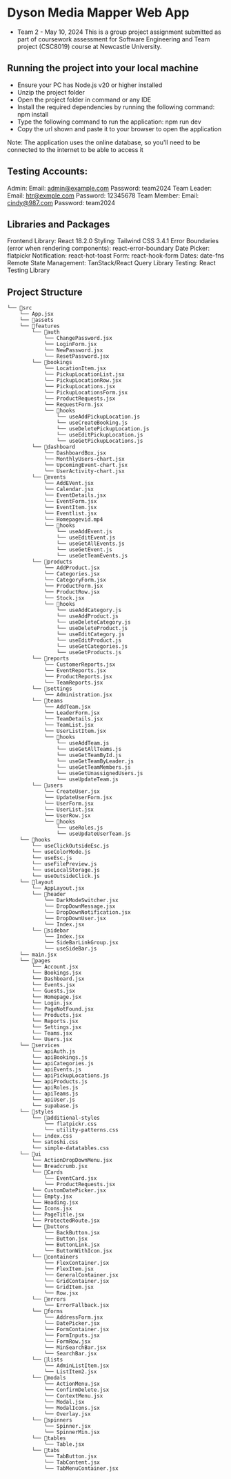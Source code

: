 # Dyson Media Mapper Web App
* Team 2 - May 10, 2024
This is a group project assignment submitted as part of coursework assessment for 
Software Engineering and Team project (CSC8019) course at Newcastle University.

## Running the project into your local machine
* Ensure your PC has Node.js v20 or higher installed
* Unzip the project folder
* Open the project folder in command or any IDE 
* Install the required dependencies by running the following command: npm install
* Type the following command to run the application: npm run dev
* Copy the url shown and paste it to your browser to open the application

Note: The application uses the online database, so you'll need to be connected to the internet to be able to access it

## **Testing Accounts:**
Admin: 
Email: admin@example.com
Password: team2024
Team Leader:
Email: htr@exmple.com
Password: 12345678
Team Member: 
Email: cindy@987.com
Password: team2024


## Libraries and Packages
Frontend Library: React 18.2.0
Styling: Tailwind CSS 3.4.1
Error Boundaries (error when rendering components): react-error-boundary
Date Picker: flatpickr
Notification:  react-hot-toast
Form:  react-hook-form
Dates:  date-fns
Remote State Management: TanStack/React Query Library
Testing: React Testing Library


## Project Structure

```
└── 📁src
    └── App.jsx
    └── 📁assets
    └── 📁features
        └── 📁auth
            └── ChangePassword.jsx
            └── LoginForm.jsx
            └── NewPassword.jsx
            └── ResetPassword.jsx
        └── 📁bookings
            └── LocationItem.jsx
            └── PickupLocationList.jsx
            └── PickupLocationRow.jsx
            └── PickupLocations.jsx
            └── PickupLocationsForm.jsx
            └── ProductRequests.jsx
            └── RequestForm.jsx
            └── 📁hooks
                └── useAddPickupLocation.js
                └── useCreateBooking.js
                └── useDeletePickupLocation.js
                └── useEditPickupLocation.js
                └── useGetPickupLocations.js
        └── 📁dashboard
            └── DashboardBox.jsx
            └── MonthlyUsers-chart.jsx
            └── UpcomingEvent-chart.jsx
            └── UserActivity-chart.jsx
        └── 📁events
            └── AddEVent.jsx
            └── Calendar.jsx
            └── EventDetails.jsx
            └── EventForm.jsx
            └── EventItem.jsx
            └── Eventlist.jsx
            └── Homepagevid.mp4
            └── 📁hooks
                └── useAddEvent.js
                └── useEditEvent.js
                └── useGetAllEvents.js
                └── useGetEvent.js
                └── useGetTeamEvents.js
        └── 📁products
            └── AddProduct.jsx
            └── Categories.jsx
            └── CategoryForm.jsx
            └── ProductForm.jsx
            └── ProductRow.jsx
            └── Stock.jsx
            └── 📁hooks
                └── useAddCategory.js
                └── useAddProduct.js
                └── useDeleteCategory.js
                └── useDeleteProduct.js
                └── useEditCategory.js
                └── useEditProduct.js
                └── useGetCategories.js
                └── useGetProducts.js
        └── 📁reports
            └── CustomerReports.jsx
            └── EventReports.jsx
            └── ProductReports.jsx
            └── TeamReports.jsx
        └── 📁settings
            └── Administration.jsx
        └── 📁teams
            └── AddTeam.jsx
            └── LeaderForm.jsx
            └── TeamDetails.jsx
            └── TeamList.jsx
            └── UserListItem.jsx
            └── 📁hooks
                └── useAddTeam.js
                └── useGetAllTeams.js
                └── useGetTeamById.js
                └── useGetTeamByLeader.js
                └── useGetTeamMembers.js
                └── useGetUnassignedUsers.js
                └── useUpdateTeam.js
        └── 📁users
            └── CreateUser.jsx
            └── UpdateUserForm.jsx
            └── UserForm.jsx
            └── UserList.jsx
            └── UserRow.jsx
            └── 📁hooks
                └── useRoles.js
                └── useUpdateUserTeam.js
    └── 📁hooks
        └── useClickOutsideEsc.js
        └── useColorMode.js
        └── useEsc.js
        └── useFilePreview.js
        └── useLocalStorage.js
        └── useOutsideClick.js
    └── 📁layout
        └── AppLayout.jsx
        └── 📁header
            └── DarkModeSwitcher.jsx
            └── DropDownMessage.jsx
            └── DropDownNotification.jsx
            └── DropDownUser.jsx
            └── Index.jsx
        └── 📁sidebar
            └── Index.jsx
            └── SideBarLinkGroup.jsx
            └── useSideBar.js
    └── main.jsx
    └── 📁pages
        └── Account.jsx
        └── Bookings.jsx
        └── Dashboard.jsx
        └── Events.jsx
        └── Guests.jsx
        └── Homepage.jsx
        └── Login.jsx
        └── PageNotFound.jsx
        └── Products.jsx
        └── Reports.jsx
        └── Settings.jsx
        └── Teams.jsx
        └── Users.jsx
    └── 📁services
        └── apiAuth.js
        └── apiBookings.js
        └── apiCategories.js
        └── apiEvents.js
        └── apiPickupLocations.js
        └── apiProducts.js
        └── apiRoles.js
        └── apiTeams.js
        └── apiUser.js
        └── supabase.js
    └── 📁styles
        └── 📁additional-styles
            └── flatpickr.css
            └── utility-patterns.css
        └── index.css
        └── satoshi.css
        └── simple-datatables.css
    └── 📁ui
        └── ActionDropDownMenu.jsx
        └── Breadcrumb.jsx
        └── 📁Cards
            └── EventCard.jsx
            └── ProductRequests.jsx
        └── CustomDatePicker.jsx
        └── Empty.jsx
        └── Heading.jsx
        └── Icons.jsx
        └── PageTitle.jsx
        └── ProtectedRoute.jsx
        └── 📁buttons
            └── BackButton.jsx
            └── Button.jsx
            └── ButtonLink.jsx
            └── ButtonWithIcon.jsx
        └── 📁containers
            └── FlexContainer.jsx
            └── FlexItem.jsx
            └── GeneralContainer.jsx
            └── GridContainer.jsx
            └── GridItem.jsx
            └── Row.jsx
        └── 📁errors
            └── ErrorFallback.jsx
        └── 📁forms
            └── AddressForm.jsx
            └── DatePicker.jsx
            └── FormContainer.jsx
            └── FormInputs.jsx
            └── FormRow.jsx
            └── MinSearchBar.jsx
            └── SearchBar.jsx
        └── 📁lists
            └── AdminListItem.jsx
            └── ListItem2.jsx
        └── 📁modals
            └── ActionMenu.jsx
            └── ConfirmDelete.jsx
            └── ContextMenu.jsx
            └── Modal.jsx
            └── ModalIcons.jsx
            └── Overlay.jsx
        └── 📁spinners
            └── Spinner.jsx
            └── SpinnerMin.jsx
        └── 📁tables
            └── Table.jsx
        └── 📁tabs
            └── TabButton.jsx
            └── TabContent.jsx
            └── TabMenuContainer.jsx
```
